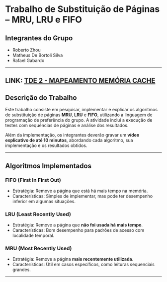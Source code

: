 # Trabalho de Substituição de Páginas – MRU, LRU e FIFO

## Integrantes do Grupo
- Roberto Zhou 
- Matheus De Bortoli Silva  
- Rafael Gabardo
---

## LINK: <a href="https://youtu.be/A6humEFcQqc">TDE 2 - MAPEAMENTO MEMÓRIA CACHE<a/>

## Descrição do Trabalho
Este trabalho consiste em pesquisar, implementar e explicar os algoritmos de substituição de páginas **MRU**, **LRU** e **FIFO**, utilizando a linguagem de programação de preferência do grupo. A atividade inclui a execução de testes com sequências de páginas e análise dos resultados.

Além da implementação, os integrantes deverão gravar um **vídeo explicativo de até 10 minutos**, abordando cada algoritmo, sua implementação e os resultados obtidos.

---

## Algoritmos Implementados

### FIFO (First In First Out)
- Estratégia: Remove a página que está há mais tempo na memória.
- Características: Simples de implementar, mas pode ter desempenho inferior em algumas situações.

### LRU (Least Recently Used)
- Estratégia: Remove a página que **não foi usada há mais tempo**.
- Características: Bom desempenho para padrões de acesso com localidade temporal.

### MRU (Most Recently Used)
- Estratégia: Remove a página **mais recentemente utilizada**.
- Características: Útil em casos específicos, como leituras sequenciais grandes.

---
